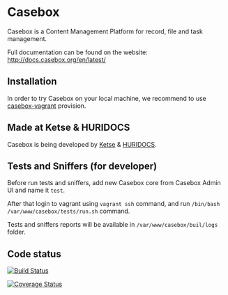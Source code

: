 Casebox
=======

Casebox is a Content Management Platform for record, file and task management.

Full documentation can be found on the website:
http://docs.casebox.org/en/latest/


Installation
------------

In order to try Casebox on your local machine, we recommend to use [casebox-vagrant](https://github.com/KETSE/casebox-vagrant.git) provision.


Made at Ketse & HURIDOCS
-------------------------

Casebox is being developed by [Ketse](https://www.ketse.com/) & [HURIDOCS](https://www.huridocs.org/).


Tests and Sniffers (for developer)
----------------------------------

Before run tests and sniffers, add new Casebox core from Casebox Admin UI and name it `test`.

After that login to vagrant using `vagrant ssh` command, and run `/bin/bash /var/www/casebox/tests/run.sh` command.

Tests and sniffers reports will be available in `/var/www/casebox/buil/logs` folder.


Code status
-----------

[![Build Status](https://travis-ci.org/KETSE/casebox.svg?branch=master)](https://travis-ci.org/KETSE/casebox)

[![Coverage Status](https://coveralls.io/repos/github/KETSE/casebox/badge.svg?branch=master)](https://coveralls.io/github/KETSE/casebox?branch=master)